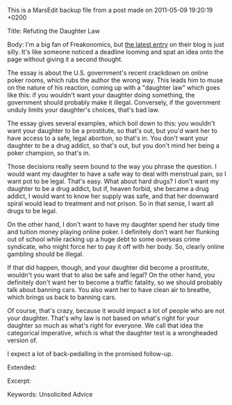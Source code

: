 This is a MarsEdit backup file from a post made on 2011-05-09 19:20:19 +0200

Title:
Refuting the Daughter Law

Body:
I'm a big fan of Freakonomics, but <a href="http://www.freakonomics.com/2011/05/09/the-“daughter-test”-of-government-prohibitions-and-why-im-so-angry-about-the-u-s-internet-poker-crackdown/">the latest entry</a> on their blog is just silly. It's like someone noticed a deadline looming and spat an idea onto the page without giving it a second thought.

The essay is about the U.S. government's recent crackdown on online poker rooms, which rubs the author the wrong way. This leads him to muse on the nature of his reaction, coming up with a "daughter law" which goes like this: if you wouldn't want your daughter doing something, the government should probably make it illegal. Conversely, if the government unduly limits your daughter's choices, that's bad law.

The essay gives several examples, which boil down to this: you wouldn't want your daughter to be a prostitute, so that's out, but you'd want her to have access to a safe, legal abortion, so that's in. You don't want your daughter to be a drug addict, so that's out, but you don't mind her being a poker champion, so that's in.

Those decisions really seem bound to the way you phrase the question. I would want my daughter to have a safe way to deal with menstrual pain, so I want pot to be legal. That's easy. What about hard drugs? I don't want my daughter to be a drug addict, but if, heaven forbid, she became a drug addict, I would want to know her supply was safe, and that her downward spiral would lead to treatment and not prison. So in that sense, I want all drugs to be legal.

On the other hand, I don't want to have my daughter spend her study time and tuition money playing online poker. I definitely don't want her flunking out of school while racking up a huge debt to some overseas crime syndicate, who might force her to pay it off with her body. So, clearly online gambling should be illegal.

If that did happen, though, and your daughter did become a prostitute, wouldn't you want that to also be safe and legal? On the other hand, you definitely don't want her to become a traffic fatality, so we should probably talk about banning cars. You also want her to have clean air to breathe, which brings us back to banning cars.

Of course, that's crazy, because it would impact a lot of people who are not your daughter. That's why law is not based on what's right for your daughter so much as what's right for everyone. We call that idea the categorical imperative, which is what the daughter test is a wrongheaded version of.

I expect a lot of back-pedalling in the promised follow-up.

Extended:


Excerpt:


Keywords:
Unsolicited Advice